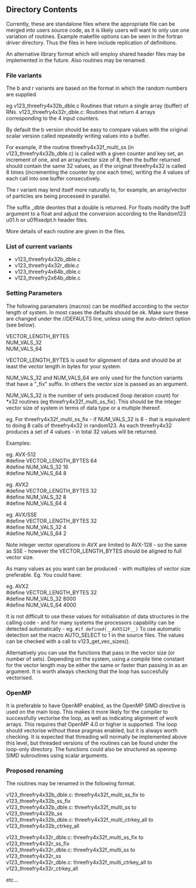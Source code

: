 ## Directory Contents

Currently, these are standalone files where the appropriate file can be merged into users source
code, as it is likely users will want to only use one variation of routines. Example makefile
options can be seen in the fortran driver directory. Thus the files in here include replication
of definitions.

An alternative library format which will employ shared header files may be implemented in the future.
Also routines may be renamed.

### File variants

The b and r variants are based on the format in which the random numbers are supplied.

eg 
v123_threefry4x32b_dble.c  Routines that return a single array (buffer) of RNs.
v123_threefry4x32r_dble.c: Routines that return 4 arrays corresponding to the 4 input counters.

By default the b version should be easy to compare values with the original scalar version called
repeatedly writing values into a buffer. 

For example, if the routine threefry4x32f_multi_ss (in v123_threefry4x32b_dble.c) is called with a given
counter and key set, an increment of one, and an array/vector size of 8, then the buffer returned
should contain the same 32 values, as if the original threefry4x32 is called 8 times (incrementing
the counter by one each time), writing  the 4 values of each call into one buffer consecutively.

The r variant may lend itself more naturally to, for example, an array/vector of particles are being
processed in parallel.

The suffix _dble deontes that a double is returned. For floats modify the buff argument to a float and
adjust the conversion according to the Random123 u01.h or u01fixedpt.h header files.

More details of each routine are given in the files.


### List of current variants

* v123_threefry4x32b_dble.c 
* v123_threefry4x32r_dble.c 
* v123_threefry4x64b_dble.c 
* v123_threefry2x64b_dble.c


### Setting Parameters ###

The following paramaters (macros) can be modified according to the vector length of system. In most cases the defaults should be ok. Make sure these are changed under the //DEFAULTS line, unless using the auto-detect option (see below).

VECTOR_LENGTH_BYTES  
NUM_VALS_32  
NUM_VALS_64  

VECTOR_LENGTH_BYTES is used for alignment of data and should be at least the vector length in bytes for your system.

NUM_VALS_32 and NUM_VALS_64 are only used for the function variants that have a "_fix" suffix. In others the vector size is passed as an argument.

NUM_VALS_32 is the number of sets produced (loop iteration count) for *x32 routines (eg threefry4x32f_multi_ss_fix). This should be the integer vector size of system in terms of data type or a multiple thereof.
 
eg. For threefry4x32f_multi_ss_fix - if NUM_VALS_32 is 8 - that is equivalent to doing 8 calls of threefry4x32 in random123. As each threefry4x32 produces a set of 4 values - in total 32 values will be returned.

Examples:

eg. AVX-512  
 #define VECTOR_LENGTH_BYTES 64  
 #define NUM_VALS_32 16  
 #define NUM_VALS_64 8  

eg. AVX2  
 #define VECTOR_LENGTH_BYTES 32  
 #define NUM_VALS_32 8  
 #define NUM_VALS_64 4  

eg. AVX/SSE  
 #define VECTOR_LENGTH_BYTES 32  
 #define NUM_VALS_32 4  
 #define NUM_VALS_64 2  

Note integer vector operations in AVX are limited to AVX-128 - so the same as SSE - however the VECTOR_LENGTH_BYTES should be aligned to full vector size.

As many values as you want can be produced - with multiples of vector size preferable.
Eg. You could have:

eg. AVX2  
 #define VECTOR_LENGTH_BYTES 32  
 #define NUM_VALS_32 8000  
 #define NUM_VALS_64 4000  
 
It is not difficult to use these values for initialisation of data structures in the calling code - and for many systems the processors capability can be detected automatically - eg. `#if defined(__AVX512F__)` To use automatic detection set the macro AUTO_SELECT to 1 in the source files. The values can be checked with a call to v123_get_vec_sizes().

Alternatively you can use the functions that pass in the vector size (or number of sets). Depending on the system, using a compile time constant for the vector length may be either the same or faster than passing in as an argument. It is worth always checking that the loop has succesfully vectorised.

### OpenMP ###

It is preferable to have OpenMP enabled, as the OpenMP SIMD directive is used on the main loop. This makes it more likely for the compiler to successfully vectorise the loop, as well as indicating alignment of work arrays. This requires that OpenMP 4.0 or higher is supported. The loop should vectorise without these pragmas enabled, but it is always worth checking. It is expected that threading will normally be implemented above this level, but threaded versions of the routines can be found under the loop-only directory. The functions could also be structured as openmp SIMD subroutines using scalar arguments. 

### Proposed renaming

The routines may be renamed in the following format.  

v123_threefry4x32b_dble.c:  threefry4x32f_multi_ss_fix         to  v123_threefry4x32b_ss_fix  
v123_threefry4x32b_dble.c:  threefry4x32f_multi_ss             to  v123_threefry4x32b_ss  
v123_threefry4x32b_dble.c:  threefry4x32f_multi_ctrkey_all     to  v123_threefry4x32b_ctrkey_all  

v123_threefry4x32r_dble.c:  threefry4x32f_multi_ss_fix         to  v123_threefry4x32r_ss_fix  
v123_threefry4x32r_dble.c:  threefry4x32f_multi_ss             to  v123_threefry4x32r_ss  
v123_threefry4x32r_dble.c:  threefry4x32f_multi_ctrkey_all     to  v123_threefry4x32r_ctrkey_all  

etc...

